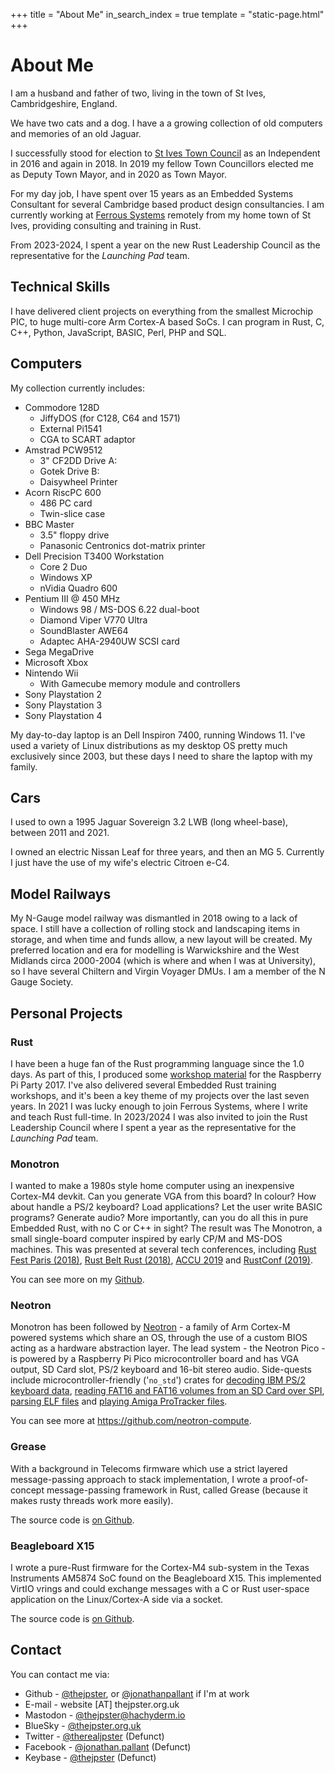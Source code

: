 +++
title = "About Me"
in_search_index = true
template = "static-page.html"
+++

# About Me

I am a husband and father of two, living in the town of St Ives, Cambridgeshire, England.

We have two cats and a dog. I have a a growing collection of old computers and memories of an old Jaguar.

I successfully stood for election to [St Ives Town Council](https://www.stivestowncouncil.gov.uk) as an Independent in 2016 and again in 2018. In 2019 my fellow Town Councillors elected me as Deputy Town Mayor, and in 2020 as Town Mayor.

For my day job, I have spent over 15 years as an Embedded Systems Consultant for several Cambridge based product design consultancies. I am currently working at [Ferrous Systems](https://ferrous-systems.com) remotely from my home town of St Ives, providing consulting and training in Rust.

From 2023-2024, I spent a year on the new Rust Leadership Council as the representative for the *Launching Pad* team.

## Technical Skills

I have delivered client projects on everything from the smallest Microchip PIC, to huge multi-core Arm Cortex-A based SoCs. I can program in Rust, C, C++, Python, JavaScript, BASIC, Perl, PHP and SQL.

## Computers

My collection currently includes:

* Commodore 128D
  * JiffyDOS (for C128, C64 and 1571)
  * External Pi1541
  * CGA to SCART adaptor
* Amstrad PCW9512
  * 3" CF2DD Drive A:
  * Gotek Drive B:
  * Daisywheel Printer
* Acorn RiscPC 600
  * 486 PC card
  * Twin-slice case
* BBC Master
  * 3.5" floppy drive
  * Panasonic Centronics dot-matrix printer
* Dell Precision T3400 Workstation
  * Core 2 Duo
  * Windows XP
  * nVidia Quadro 600
* Pentium III @ 450 MHz
  * Windows 98 / MS-DOS 6.22 dual-boot
  * Diamond Viper V770 Ultra
  * SoundBlaster AWE64
  * Adaptec AHA-2940UW SCSI card
* Sega MegaDrive
* Microsoft Xbox
* Nintendo Wii
  * With Gamecube memory module and controllers
* Sony Playstation 2
* Sony Playstation 3
* Sony Playstation 4

My day-to-day laptop is an Dell Inspiron 7400, running Windows 11. I've used a variety of Linux distributions as my desktop OS pretty much exclusively since 2003, but these days I need to share the laptop with my family.

## Cars

I used to own a 1995 Jaguar Sovereign 3.2 LWB (long wheel-base), between 2011 and 2021.

I owned an electric Nissan Leaf for three years, and then an MG 5. Currently I just have the use of my wife's electric Citroen e-C4.

## Model Railways

My N-Gauge model railway was dismantled in 2018 owing to a lack of space. I still have a collection of rolling stock and landscaping items in storage, and when time and funds allow, a new layout will be created. My preferred location and era for modelling is Warwickshire and the West Midlands circa 2000-2004 (which is where and when I was at University), so I have several Chiltern and Virgin Voyager DMUs. I am a member of the N Gauge Society.

## Personal Projects

### Rust

I have been a huge fan of the Rust programming language since the 1.0 days. As part of this, I produced some [workshop material](https://github.com/thejpster/pi-workshop-rs) for the Raspberry Pi Party 2017. I've also delivered several Embedded Rust training workshops, and it's been a key theme of my projects over the last seven years. In 2021 I was lucky enough to join Ferrous Systems, where I write and teach Rust full-time. In 2023/2024 I was also invited to join the Rust Leadership Council where I spent a year as the representative for the *Launching Pad* team.

### Monotron

I wanted to make a 1980s style home computer using an inexpensive Cortex-M4 devkit. Can you generate VGA from this board? In colour? How about handle a PS/2 keyboard? Load applications? Let the user write BASIC programs? Generate audio? More importantly, can you do all this in pure Embedded Rust, with no C or C++ in sight? The result was The Monotron, a small single-board computer inspired by early CP/M and MS-DOS machines. This was presented at several tech conferences, including [Rust Fest Paris (2018)](https://www.youtube.com/watch?v=pTEYqpcQ6lg&t=2s), [Rust Belt Rust (2018)](https://www.youtube.com/watch?v=xBRFtlT5Pfs&t=33s), [ACCU 2019](https://www.youtube.com/watch?v=BmjqAhRtvHI) and [RustConf (2019)](https://www.youtube.com/watch?v=PXaSUiGgyEw).

You can see more on my [Github](https://github.com/thejpster/monotron).

### Neotron

Monotron has been followed by [Neotron](https://github.com/neotron-compute) - a family of Arm Cortex-M powered systems which share an OS, through the use of a custom BIOS acting as a hardware abstraction layer. The lead system - the Neotron Pico - is powered by a Raspberry Pi Pico microcontroller board and has VGA output, SD Card slot, PS/2 keyboard and 16-bit stereo audio. Side-quests include microcontroller-friendly ('`no_std`') crates for [decoding IBM PS/2 keyboard data](https://crates.io/crates/pc-keyboard), [reading FAT16 and FAT16 volumes from an SD Card over SPI](https://crates.io/crates/embedded-sdmmc), [parsing ELF files](https://crates.io/crates/neotron-loader) and [playing Amiga ProTracker files](https://github.com/thejpster/neotracker).

You can see more at <https://github.com/neotron-compute>.

### Grease

With a background in Telecoms firmware which use a strict layered message-passing approach to stack implementation, I wrote a proof-of-concept message-passing framework in Rust, called Grease (because it makes rusty threads work more easily).

The source code is [on Github](https://github.com/thejpster/grease).

### Beagleboard X15

I wrote a pure-Rust firmware for the Cortex-M4 sub-system in the Texas Instruments AM5874 SoC found on the Beagleboard X15. This implemented VirtIO vrings and could exchange messages with a C or Rust user-space application on the Linux/Cortex-A side via a socket.

The source code is [on Github](https://github.com/thejpster/rust-beagleboardx15-demo).

## Contact

You can contact me via:

* Github - [@thejpster](https://github.com/thejpster), or [@jonathanpallant](https://github.com/jonathanpallant) if I'm at work
* E-mail - website [&#65;T] thejpster.org.uk
* Mastodon - [@thejpster@hachyderm.io](https://hachyderm.io/@thejpster)
* BlueSky - [@thejpster.org.uk](https://bsky.app/profile/thejpster.org.uk)
* Twitter - [@therealjpster](https://twitter.com/therealjpster) (Defunct)
* Facebook - [@jonathan.pallant](https://facebook.com/jonathan.pallant) (Defunct)
* Keybase - [@thejpster](https://keybase.io/thejpster) (Defunct)
